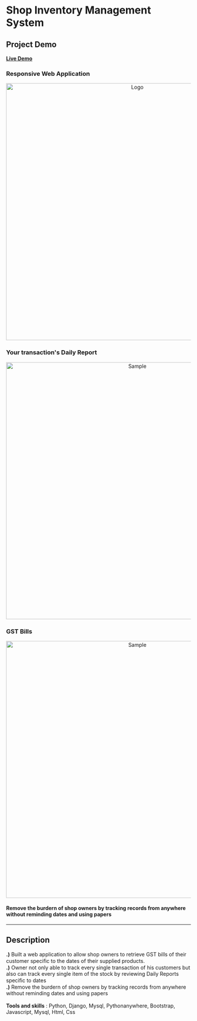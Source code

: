 # Shop Inventory Management System

## Project Demo
<a alt="Shop Inventory Website" href="https://starenterprises.pythonanywhere.com/">
  <b>Live Demo</b>
</a>

### Responsive Web Application
<p align="center">
  <a alt="Shop Inventory Website" href="https://starenterprises.pythonanywhere.com/">
    <img alt="Logo" src="https://shub.pythonanywhere.com/media/images/fourth_image2_gJeV1Kx.png" height="700" /> 
  </a>
</p>

### Your transaction's Daily Report
<p align="center">
  <a alt="Shop Inventory Website" href="https://starenterprises.pythonanywhere.com/">
    <img alt="Sample" src="https://shub.pythonanywhere.com/media/images/Daily-report-view_x9k7OnK.png" height="700" />
  </a>
</p>

### GST Bills
<p align="center">
  <a alt="Shop Inventory Website" href="https://starenterprises.pythonanywhere.com/">
    <img alt="Sample" src="https://shub.pythonanywhere.com/media/images/Customer-gst-bill-view.png" height="700" />
  </a>
</p>

<p align="center">
    <h4>Remove the burdern of shop owners by tracking records from anywhere
without reminding dates and using papers</h4>
</p>

---

## Description
<b>.)</b> Built a web application to allow shop owners to retrieve GST bills of their customer speciﬁc to the dates of their supplied products. <br>
<b>.)</b> Owner not only able to track every single transaction of his customers but also can track every single item of the stock by reviewing Daily Reports
speciﬁc to dates<br>
<b>.)</b> Remove the burdern of shop owners by tracking records from anywhere
without reminding dates and using papers <br>
<br>
<b>Tools and skills</b> : Python, Django, Mysql, Pythonanywhere, Bootstrap, Javascript, Mysql, Html, Css
<br>
<br>

